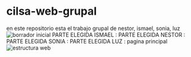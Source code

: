 # cilsa-web-grupal
en este repositorio esta el trabajo grupal de nestor, ismael, sonia, luz
![borrador inicial](https://github.com/user-attachments/assets/97cabee3-a20f-4dbc-9d00-44c3a029213c)
PARTE ELEGIDA ISMAEL :
PARTE ELEGIDA NESTOR :
PARTE ELEGIDA SONIA : 
PARTE ELEGIDA LUZ : pagina principal 
![estructura web](https://github.com/user-attachments/assets/e3a667ab-028f-4b8e-92ab-17cc53b5c8a0)

